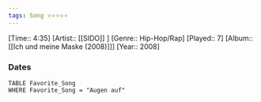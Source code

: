 ```yaml
---
tags: Song ⭐⭐⭐⭐⭐ 
---
```

[Time:: 4:35]
[Artist:: [[SIDO]] ]
[Genre:: Hip-Hop/Rap]
[Played:: 7]
[Album:: [[Ich und meine Maske (2008)]]]
[Year:: 2008]
### Dates
````dataview
TABLE Favorite_Song
WHERE Favorite_Song = "Augen auf"
````